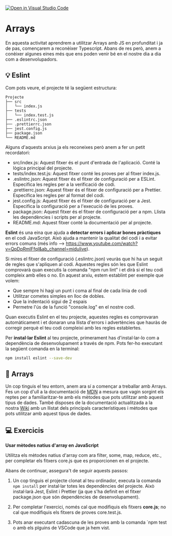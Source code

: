[![Open in Visual Studio Code](https://classroom.github.com/assets/open-in-vscode-718a45dd9cf7e7f842a935f5ebbe5719a5e09af4491e668f4dbf3b35d5cca122.svg)](https://classroom.github.com/online_ide?assignment_repo_id=12643722&assignment_repo_type=AssignmentRepo)
# Arrays

En aquesta activitat aprendrem a utilitzar Arrays amb JS en profunditat i ja de pas, començarem a reconèixer Typescript. Abans de res però, anem a conèixer algunes eines més que ens poden venir bé en el nostre dia a dia com a desenvolupadors.

## :bulb: Eslint

Com pots veure, el projecte té la següent estructura:

```
Projecte
├── src
│   └── index.js
├── tests
│   └── index.test.js
├── .eslintrc.json
├── .prettierrc.json
├── jest.config.js
├── package.json
└── README.md
```

Alguns d'aquests arxius ja els reconeixes però anem a fer un petit recordatori:

- src/index.js: Aquest fitxer és el punt d'entrada de l'aplicació. Conté la lògica principal del projecte.
- tests/index.test.js: Aquest fitxer conté les proves per al fitxer index.js.
- .eslintrc.json: Aquest fitxer és el fitxer de configuració per a ESLint. Especifica les regles per a la verificació de codi.
- .prettierrc.json: Aquest fitxer és el fitxer de configuració per a Prettier. Especifica les regles per al format del codi.
- jest.config.js: Aquest fitxer és el fitxer de configuració per a Jest. Especifica la configuració per a l'execució de les proves.
- package.json: Aquest fitxer és el fitxer de configuració per a npm. Llista les dependències i scripts per al projecte.
- README.md: Aquest fitxer conté la documentació per al projecte.

**Eslint** és una eina que ajuda a **detectar errors i aplicar bones pràctiques** en el codi JavaScript. Això ajuda a mantenir la qualitat del codi i a evitar errors comuns (més info --> https://www.youtube.com/watch?v=QpDpRmlFfqI&ab_channel=midulive).

Si mires el fitxer de configuració (.eslintrc.json) veuràs que hi ha un seguit de regles que s'apliquen al codi. Aquestes regles són les que Eslint comprovarà quan executis la comanda "npm run lint" i et dirà si el teu codi compleix amb elles o no. En aquest arxiu, estem establint per exemple que volem:

- Que sempre hi hagi un punt i coma al final de cada línia de codi
- Utilitzar cometes simples en lloc de dobles.
- Que la indentació sigui de 2 espais
- Permetre l'ús de la funció "console.log" en el nostre codi.

Quan executis Eslint en el teu projecte, aquestes regles es comprovaran automàticament i et donaran una llista d'errors i advertències que hauràs de corregir perquè el teu codi compleixi amb les regles establertes.

Per **instal·lar Eslint** al teu projecte, primerament has d'instal·lar-lo com a dependència de desenvolupament a través de npm. Pots fer-ho executant la següent comanda en la terminal:

```bash
npm install eslint --save-dev
```

## 🚀 Arrays

Un cop tinguis el teu entorn, anem ara sí a començar a treballar amb Arrays. Fes un cop d'ull a la documentació de [MDN](https://developer.mozilla.org/es/docs/Web/JavaScript/Reference/Global_Objects/Array) a mesura que vagin sorgint els reptes per a familiaritzar-te amb els mètodes que pots utilitzar amb aquest tipus de dades. També disposes de la documentació actualitzada a la nostra [Wiki](https://prosfp.github.io/DAW_MP06/UF2/UF2.1/UF2.1.4_Arrays/) amb un llistat dels principals característiques i mètodes que pots utilitzar amb aquest tipus de dades.

## :computer: Exercicis

**Usar mètodes natius d'array en JavaScript**

Utilitza els mètodes natius d'array com ara filter, some, map, reduce, etc., per completar els fitxers core.js que es proporcionen en el projecte.

Abans de continuar, assegura't de seguir aquests passos:

1. Un cop tinguis el projecte clonat al teu ordinador, executa la comanda `npm install` per instal·lar totes les dependències del projecte. Això instal·larà Jest, Eslint i Prettier (ja que s'ha definit en el fitxer package.json que són dependències de desenvolupament).

2. Per completar l'exercici, només cal que modifiquis els fitxers **core.js**; no cal que modifiquis els fitxers de proves core.test.js.

3. Pots anar executant cadascuna de les proves amb la comanda `npm test o amb els plguins de VSCode que ja hem vist.
